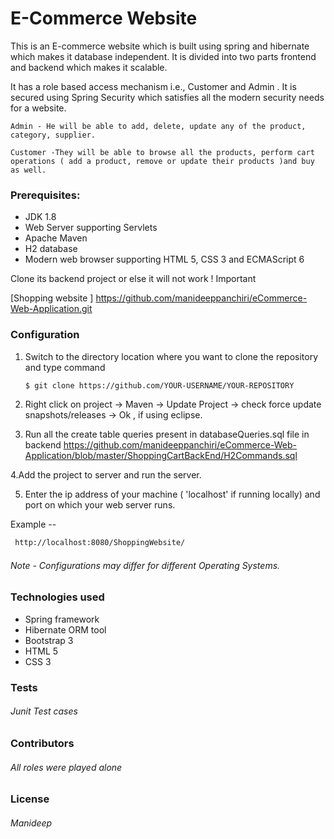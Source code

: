 # E-Commerce Website
 This is an E-commerce website which is built using spring and hibernate which makes it database independent. It is divided into two parts frontend and backend which makes it scalable.
 
 It has a role based access mechanism i.e., Customer and Admin . It is secured using Spring Security which satisfies all the modern security needs for a website.
 
 	Admin - He will be able to add, delete, update any of the product, category, supplier.
 
 	Customer -They will be able to browse all the products, perform cart operations ( add a product, remove or update their products )and buy as well.
 
### Prerequisites:
 - JDK 1.8
 - Web Server supporting Servlets
 - Apache Maven
 - H2 database
 - Modern web browser supporting HTML 5, CSS 3 and ECMAScript 6


Clone its backend project or else it will not work  ! Important

[Shopping website ]    <https://github.com/manideeppanchiri/eCommerce-Web-Application.git>

### Configuration
1. Switch to the directory location where you want to clone the repository and type  command
    ```sh
    $ git clone https://github.com/YOUR-USERNAME/YOUR-REPOSITORY
    ```
 2. Right click on project  -> Maven -> Update Project -> check force update snapshots/releases -> Ok  , if using eclipse.

3. Run all the create table queries present in databaseQueries.sql file in backend
<https://github.com/manideeppanchiri/eCommerce-Web-Application/blob/master/ShoppingCartBackEnd/H2Commands.sql>


  4.Add the project to server and run the server.

5. Enter the ip address of your machine ( 'localhost' if running locally) and port on which your web server runs.

Example --
 ```sh
  http://localhost:8080/ShoppingWebsite/
```
###### Note - Configurations may differ for different Operating Systems.
### Technologies used 
- Spring framework
- Hibernate ORM tool
- Bootstrap 3
- HTML 5
- CSS 3

### Tests
###### Junit Test cases

### Contributors
###### All roles were played alone 

### License
###### Manideep
